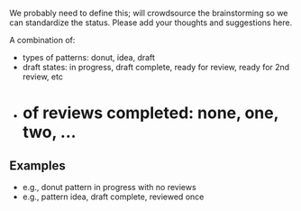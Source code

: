 We probably need to define this; will crowdsource the brainstorming so we can standardize the status. Please add your thoughts and suggestions here.

A combination of:

* types of patterns: donut, idea, draft
* draft states: in progress, draft complete, ready for review, ready for 2nd review, etc
* # of reviews completed: none, one, two, ...



## Examples
* e.g., donut pattern in progress with no reviews
* e.g., pattern idea, draft complete, reviewed once
